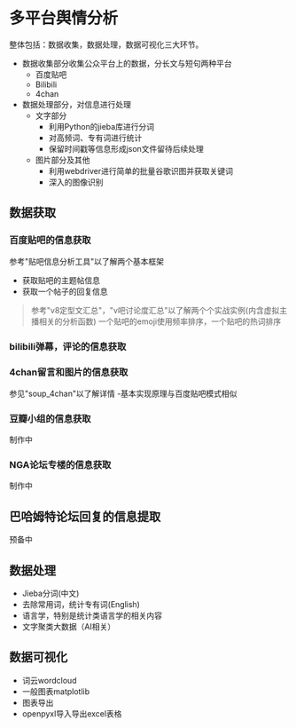 # 多平台舆情分析
整体包括：数据收集，数据处理，数据可视化三大环节。
- 数据收集部分收集公众平台上的数据，分长文与短句两种平台
  - 百度贴吧
  - Bilibili
  - 4chan
- 数据处理部分，对信息进行处理
  - 文字部分
    - 利用Python的jieba库进行分词
    - 对高频词、专有词进行统计
    - 保留时间戳等信息形成json文件留待后续处理
  - 图片部分及其他
    - 利用webdriver进行简单的批量谷歌识图并获取关键词
    - 深入的图像识别
## 数据获取
### 百度贴吧的信息获取
参考"贴吧信息分析工具"以了解两个基本框架
 - 获取贴吧的主题帖信息 
 - 获取一个帖子的回复信息
> 参考"v8定型文汇总"，"v吧讨论度汇总"以了解两个个实战实例(内含虚拟主播相关的分析函数)
> 一个贴吧的emoji使用频率排序，一个贴吧的热词排序
### bilibili弹幕，评论的信息获取
### 4chan留言和图片的信息获取
参见"soup_4chan"以了解详情
 -基本实现原理与百度贴吧模式相似
### 豆瓣小组的信息获取
制作中
### NGA论坛专楼的信息获取
制作中
## 巴哈姆特论坛回复的信息提取
预备中
## 数据处理
- Jieba分词(中文)
- 去除常用词，统计专有词(English)
- 语言学，特别是统计类语言学的相关内容
- 文字聚类大数据（AI相关）
## 数据可视化
- 词云wordcloud
- 一般图表matplotlib
- 图表导出
- openpyxl导入导出excel表格
